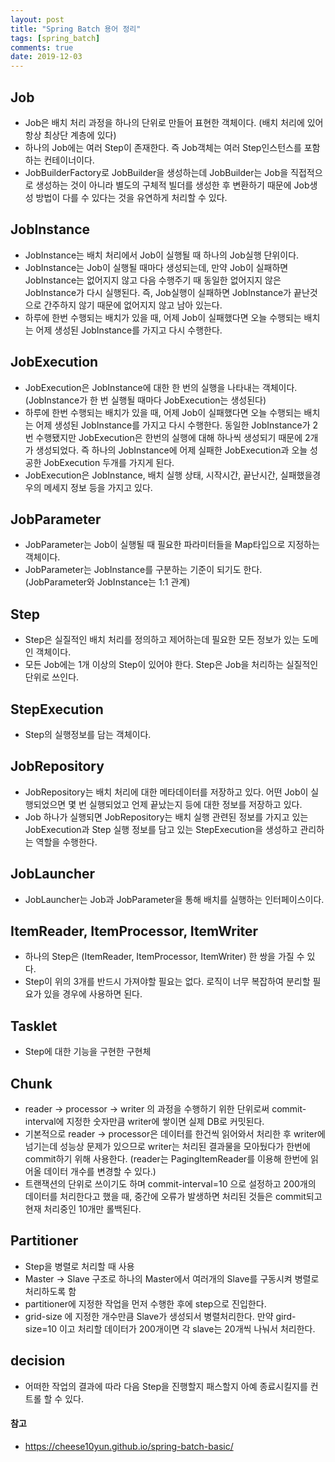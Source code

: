 ```yaml
---
layout: post
title: "Spring Batch 용어 정리"
tags: [spring_batch]
comments: true
date: 2019-12-03
---
```


## Job
- Job은 배치 처리 과정을 하나의 단위로 만들어 표현한 객체이다. (배치 처리에 있어 항상 최상단 계층에 있다)
- 하나의 Job에는 여러 Step이 존재한다. 즉 Job객체는 여러 Step인스턴스를 포함하는 컨테이너이다.
- JobBuilderFactory로 JobBuilder을 생성하는데 JobBuilder는 Job을 직접적으로 생성하는 것이 아니라 별도의 구체적 빌더를 생성한 후 변환하기 때문에 Job생성 방법이 다를 수 있다는 것을 유연하게 처리할 수 있다.

## JobInstance
- JobInstance는 배치 처리에서 Job이 실행될 때 하나의 Job실행 단위이다.
- JobInstance는 Job이 실행될 때마다 생성되는데, 만약 Job이 실패하면 JobInstance는 없어지지 않고 다음 수행주기 때 동일한 없어지지 않은 JobInstance가 다시 실행된다. 즉, Job실행이 실패하면 JobInstance가 끝난것으로 간주하지 않기 때문에 없어지지 않고 남아 있는다.
- 하루에 한번 수행되는 배치가 있을 때, 어제 Job이 실패했다면 오늘 수행되는 배치는 어제 생성된 JobInstance를 가지고 다시 수행한다.


## JobExecution
- JobExecution은 JobInstance에 대한 한 번의 실행을 나타내는 객체이다. (JobInstance가 한 번 실행될 때마다 JobExecution는 생성된다)
- 하루에 한번 수행되는 배치가 있을 때, 어제 Job이 실패했다면 오늘 수행되는 배치는 어제 생성된 JobInstance를 가지고 다시 수행한다. 동일한 JobInstance가 2번 수행됐지만 JobExecution은 한번의 실행에 대해 하나씩 생성되기 때문에 2개가 생성되었다. 즉 하나의 JobInstance에 어제 실패한 JobExecution과 오늘 성공한 JobExecution 두개를 가지게 된다.
- JobExecution은 JobInstance, 배치 실행 상태, 시작시간, 끝난시간, 실패했을경우의 메세지 정보 등을 가지고 있다.

## JobParameter
- JobParameter는 Job이 실행될 때 필요한 파라미터들을 Map타입으로 지정하는 객체이다.
- JobParameter는 JobInstance를 구분하는 기준이 되기도 한다. (JobParameter와 JobInstance는 1:1 관계)

## Step
- Step은 실질적인 배치 처리를 정의하고 제어하는데 필요한 모든 정보가 있는 도메인 객체이다. 
- 모든 Job에는 1개 이상의 Step이 있어야 한다. Step은 Job을 처리하는 실질적인 단위로 쓰인다.

## StepExecution
- Step의 실행정보를 담는 객체이다.

## JobRepository
- JobRepository는 배치 처리에 대한 메타데이터를 저장하고 있다. 어떤 Job이 실행되었으면 몇 번 실행되었고 언제 끝났는지 등에 대한 정보를 저장하고 있다.
- Job 하나가 실행되면 JobRepository는 배치 실행 관련된 정보를 가지고 있는 JobExecution과 Step 실행 정보를 담고 있는 StepExecution을 생성하고 관리하는 역할을 수행한다.

## JobLauncher
- JobLauncher는 Job과 JobParameter을 통해 배치를 실행하는 인터페이스이다.

## ItemReader, ItemProcessor, ItemWriter
- 하나의 Step은 (ItemReader, ItemProcessor, ItemWriter) 한 쌍을 가질 수 있다.
- Step이 위의 3개를 반드시 가져야할 필요는 없다. 로직이 너무 복잡하여 분리할 필요가 있을 경우에 사용하면 된다.

## Tasklet
- Step에 대한 기능을 구현한 구현체 

## Chunk 
- reader -> processor -> writer 의 과정을 수행하기 위한 단위로써 commit-interval에 지정한 숫자만큼 writer에 쌓이면 실제 DB로 커밋된다.
- 기본적으로 reader -> processor은 데이터를 한건씩 읽어와서 처리한 후 writer에 넘기는데 성능상 문제가 있으므로 writer는 처리된 결과물을 모아뒀다가 한번에 commit하기 위해 사용한다. (reader는 PagingItemReader를 이용해 한번에 읽어올 데이터 개수를 변경할 수 있다.)
- 트랜잭션의 단위로 쓰이기도 하며 commit-interval=10 으로 설정하고 200개의 데이터를 처리한다고 했을 때, 중간에 오류가 발생하면 처리된 것들은 commit되고 현재 처리중인 10개만 롤백된다.

## Partitioner
- Step을 병렬로 처리할 때 사용 
- Master -> Slave 구조로 하나의 Master에서 여러개의 Slave를 구동시켜 병렬로 처리하도록 함
- partitioner에 지정한 작업을 먼저 수행한 후에 step으로 진입한다.
- grid-size 에 지정한 개수만큼 Slave가 생성되서 병렬처리한다. 만약 gird-size=10 이고 처리할 데이터가 200개이면 각 slave는 20개씩 나눠서 처리한다.

## decision
- 어떠한 작업의 결과에 따라 다음 Step을 진행할지 패스할지 아예 종료시킬지를 컨트롤 할 수 있다.


#### 참고
- <https://cheese10yun.github.io/spring-batch-basic/>